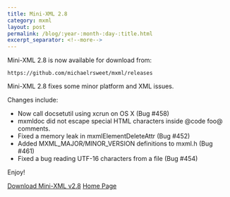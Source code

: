 ```yaml
---
title: Mini-XML 2.8
category: mxml
layout: post
permalink: /blog/:year-:month-:day-:title.html
excerpt_separator: <!--more-->
---
```


Mini-XML 2.8 is now available for download from:

    https://github.com/michaelrsweet/mxml/releases

Mini-XML 2.8 fixes some minor platform and XML issues.

<!--more-->
Changes include:

- Now call docsetutil using xcrun on OS X (Bug #458)
- mxmldoc did not escape special HTML characters inside @code foo@ comments.
- Fixed a memory leak in mxmlElementDeleteAttr (Bug #452)
- Added MXML_MAJOR/MINOR_VERSION definitions to mxml.h (Bug #461)
- Fixed a bug reading UTF-16 characters from a file (Bug #454)

Enjoy!

<a class="btn btn-primary" href="https://github.com/michaelrsweet/mxml/releases/tag/v2.8">Download Mini-XML v2.8</a>
<a class="btn btn-default" href="/mxml/index.html">Home Page</a>
